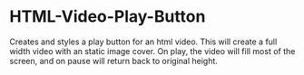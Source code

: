 # HTML-Video-Play-Button
Creates and styles a play button for an html video. This will create a full width video with an static image cover. On play, the video will fill most of the screen, and on pause will return back to original height.
